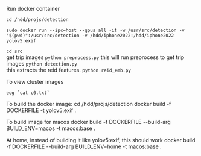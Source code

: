 Run docker container
```
cd /hdd/projs/detection

sudo docker run --ipc=host --gpus all -it -w /usr/src/detection -v "$(pwd)":/usr/src/detection -v /hdd/iphone2022:/hdd/iphone2022 yolov5:exif
```    

`cd src`  
get trip images
`python preprocess.py`
this will run preprocess to get trip images
`python detection.py`  
this extracts the reid features.
`python reid_emb.py`

To view cluster images
```
eog `cat c0.txt`
```

To build the docker image:
cd /hdd/projs/detection
docker build -f DOCKERFILE -t yolov5:exif .

To build image for macos
docker build -f DOCKERFILE --build-arg BUILD_ENV=macos -t macos:base .

At home, instead of building it like yolov5:exif, this should work
docker build -f DOCKERFILE --build-arg BUILD_ENV=home -t macos:base .
